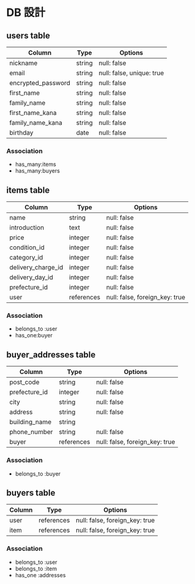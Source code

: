 # DB 設計

## users table

| Column             | Type                | Options                   |
|--------------------|---------------------|---------------------------|
| nickname           | string              | null: false               |
| email              | string              | null: false, unique: true |
| encrypted_password | string              | null: false               |
| first_name         | string              | null: false               |
| family_name        | string              | null: false               |
| first_name_kana    | string              | null: false               |
| family_name_kana   | string              | null: false               |
| birthday           | date                | null: false               |

### Association

* has_many:items
* has_many:buyers

## items table

| Column             | Type                | Options                        |
|--------------------|---------------------|--------------------------------|
| name               | string              | null: false                    |
| introduction       | text                | null: false                    |
| price              | integer             | null: false                    |
| condition_id       | integer             | null: false                    |
| category_id        | integer             | null: false                    |
| delivery_charge_id | integer             | null: false                    |
| delivery_day_id    | integer             | null: false                    |
| prefecture_id      | integer             | null: false                    |
| user               | references          | null: false, foreign_key: true |

### Association

* belongs_to :user
* has_one:buyer

## buyer_addresses table

| Column             | Type                | Options                                    |
|--------------------|---------------------|--------------------------------------------|
| post_code          | string              | null: false                                |
| prefecture_id      | integer             | null: false                                |
| city               | string              | null: false                                |
| address            | string              | null: false                                |
| building_name      | string              |                                            |
| phone_number       | string              | null: false                                |
| buyer              | references          | null: false, foreign_key: true             |

### Association

* belongs_to :buyer

## buyers table

| Column             | Type                | Options                        |
|--------------------|---------------------|--------------------------------|
| user               | references          | null: false, foreign_key: true |
| item               | references          | null: false, foreign_key: true |

### Association

* belongs_to :user
* belongs_to :item
* has_one :addresses
